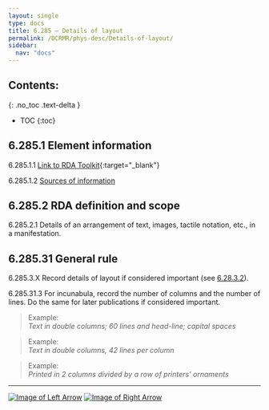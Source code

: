 ```yaml
---
layout: single
type: docs
title: 6.285 — Details of layout
permalink: /DCRMR/phys-desc/Details-of-layout/
sidebar:
  nav: "docs"
---
```


## Contents:
{: .no_toc .text-delta }

- TOC
{:toc}

## 6.285.1 Element information

<a name="6.285.1.1">6.285.1.1</a> [Link to RDA Toolkit](https://beta.rdatoolkit.org/en-US_ala-57a29f2c-5500-3a18-854e-f21c88c184a2){:target="_blank"}

<a name="6.285.1.2">6.285.1.2</a> [Sources of information](/DCRMR/phys-desc/#6011-sources-of-information) 

## 6.285.2 RDA definition and scope

<a name="6.285.2.1">6.285.2.1</a> Details of an arrangement of text, images, tactile notation, etc., in a manifestation.

## 6.285.31 General rule 

<a name="6.285.3.X">6.285.3.X</a> Record details of layout if considered important (see [6.28.3.2](/DCRMR/phys-desc/Layout/#6.28.3.2)).

<a name="6.285.31.3">6.285.31.3</a> For incunabula, record the number of columns and the number of lines. Do the same for later publications if considered important. 

>Example:  
><CITE>Text in double columns; 60 lines and head-line; capital spaces</CITE>  

>Example:  
><CITE>Text in double columns, 42 lines per column</CITE>  

>Example:  
><CITE>Printed in 2 columns divided by a row of printers' ornaments</CITE>

---

[![Image of Left Arrow](https://rbms-bsc.github.io/DCRMR/assets/pictures/navigation/Arrow_Left.png "6.28 — Layout")](/DCRMR/phys-desc/Layout/) [![Image of Right Arrow](https://rbms-bsc.github.io/DCRMR/assets/pictures/navigation/Arrow_Right.png "6.29 — Bibliographic format")](/DCRMR/phys-desc/Bibliographic-format/)
